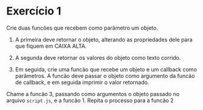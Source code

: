 # Exercício 1

Crie duas funcões que recebem como parâmetro um objeto.
1. A primeira deve retornar o objeto, alterando as propriedades dele para que fiquem em CAIXA ALTA.
2. A segunda deve retornar os valores do objeto como texto corrido.

3. Em seguida, crie uma funcão que recebe um objeto e um callback como parâmetros. A funcão deve passar o objeto como argumento da funcão de callback, e em seguida imprimir o valor retornado.

Chame a funcão 3, passando como argumentos o objeto passado no arquivo `script.js`, e a funcão 1.
Repita o processo para a funcão 2


